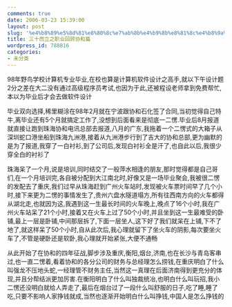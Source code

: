 ```yaml
---
comments: true
date: 2006-03-23 15:39:00
layout: post
slug: '%e4%b8%89%e5%8d%81%e8%80%8c%e7%ab%8b%e4%b9%8b%e8%81%8c%e4%b8%9a%e5%9b%9e%e9%a1%be%e5%8d%8f%e5%92%8c%e7%af%87'
title: 三十而立之职业回顾协和篇
wordpress_id: 788816
categories:
- 未分类
---
```


98年野鸟学校计算机专业毕业,在校也算是计算机软件设计之高手,就以下午设计题2分之差在大二没有通过高级程序员考试,也因为于此,还被程设老师拿到免费帮忙,本以为毕业后才会去做软件设计

毕业双向选择,稀里糊涂在98年2月就在宁波跟协和石化签了合同,当初觉得自己特牛,离毕业还有5个月就搞定工作了,没想到后面看来是彻底一二愣.毕业后8月报道就直接让跑到珠海协和电讯总部去报道,八月的广东,我拖着一个二愣式的大箱子从深圳蛇口港坐船到珠海九洲港,接着从九洲港步行到了吉大的协和总部,更为幽默的是为了报道,我穿了一白衬衫,到了公司后,发现白衬衫全是汗了,也自此以后,我很少穿全白的衬衫了

珠海呆了一个月,说是培训,同时结交了一般萍水相逢的朋友,那时觉得都是自己哥们,在一个月培训完,各自被分配到大江南北时,好像又是一场毕业聚会,我被很二愣的发配去了重庆,我们过早从珠海赶到广州火车站时,发现被火车票时间早了几个小时,接下来更为二愣的事情发生了,贵州六盘水隧道塌方,所有往西南方向的火车都得从湖北走,也就因为这,我遇到这一生最长时间的火车晚上,晚点了16个小时,我在广州火车站呆了21个小时,接着又在火车上过了50个小时,并且坐到这一生最难受的卧铺,最上一层是卧铺,中间那层拆了,下面一层坐人,这下好了我们就呆在上铺,下不了地了,就这样呆了50个小时,自从此次后,我心理就留下了坐火车的阴影,每次要坐火车了,不管是硬卧还是软卧,我心理就开始紧张,大便不通畅

从此开始了在协和的四年征战,脚步涉及重庆,衡阳,烟台,济南,也在长沙与青岛客串过,也一直二愣着,看着协和的各分公司的财务与总经理怎么捞钱,在重庆明白了什么叫强龙不压地头蛇,一经理管不财务主任,当然这一真理在后面济南得到更充分的体现,并且分帮结派更加厉害.在衡阳明白了什么叫独裁统冶,也明白什么叫玩招,我小二愣还没明白就给人弄走了,最后在烟台过了一段什么叫舒服的日子,吃了睡,睡了吃,只要不影响人家挣钱就成,当然也逐渐开始明白什么叫挣钱,中国人是怎么挣钱的
